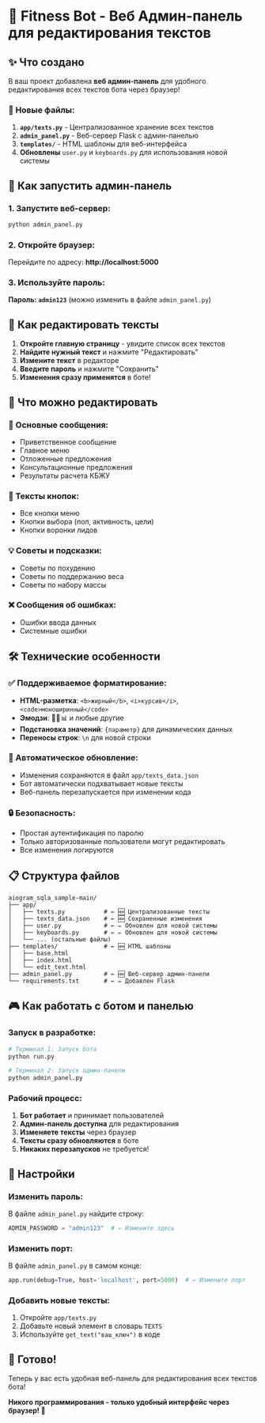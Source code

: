# 🤖 Fitness Bot - Веб Админ-панель для редактирования текстов

## ✨ Что создано

В ваш проект добавлена **веб админ-панель** для удобного редактирования всех текстов бота через браузер!

### 📁 Новые файлы:

1. **`app/texts.py`** - Централизованное хранение всех текстов
2. **`admin_panel.py`** - Веб-сервер Flask с админ-панелью  
3. **`templates/`** - HTML шаблоны для веб-интерфейса
4. **Обновлены** `user.py` и `keyboards.py` для использования новой системы

## 🚀 Как запустить админ-панель

### 1. Запустите веб-сервер:
```bash
python admin_panel.py
```

### 2. Откройте браузер:
Перейдите по адресу: **http://localhost:5000**

### 3. Используйте пароль:
**Пароль: `admin123`** (можно изменить в файле `admin_panel.py`)

## 📝 Как редактировать тексты

1. **Откройте главную страницу** - увидите список всех текстов
2. **Найдите нужный текст** и нажмите "Редактировать"
3. **Измените текст** в редакторе
4. **Введите пароль** и нажмите "Сохранить"
5. **Изменения сразу применятся** в боте!

## 🎯 Что можно редактировать

### 📱 Основные сообщения:
- Приветственное сообщение
- Главное меню  
- Отложенные предложения
- Консультационные предложения
- Результаты расчета КБЖУ

### 🔘 Тексты кнопок:
- Все кнопки меню
- Кнопки выбора (пол, активность, цели)
- Кнопки воронки лидов

### 💡 Советы и подсказки:
- Советы по похудению
- Советы по поддержанию веса  
- Советы по набору массы

### ❌ Сообщения об ошибках:
- Ошибки ввода данных
- Системные ошибки

## 🛠️ Технические особенности

### ✅ Поддерживаемое форматирование:
- **HTML-разметка**: `<b>жирный</b>`, `<i>курсив</i>`, `<code>моноширинный</code>`
- **Эмодзи**: 🎯💪📊 и любые другие
- **Подстановка значений**: `{параметр}` для динамических данных
- **Переносы строк**: `\n` для новой строки

### 🔄 Автоматическое обновление:
- Изменения сохраняются в файл `app/texts_data.json`
- Бот автоматически подхватывает новые тексты
- Веб-панель перезапускается при изменении кода

### 🔒 Безопасность:
- Простая аутентификация по паролю
- Только авторизованные пользователи могут редактировать
- Все изменения логируются

## 📋 Структура файлов

```
aiogram_sqla_sample-main/
├── app/
│   ├── texts.py           # ← 🆕 Централизованные тексты
│   ├── texts_data.json    # ← 🆕 Сохраненные изменения
│   ├── user.py            # ← ✏️ Обновлен для новой системы
│   ├── keyboards.py       # ← ✏️ Обновлен для новой системы
│   └── ... (остальные файлы)
├── templates/             # ← 🆕 HTML шаблоны
│   ├── base.html
│   ├── index.html
│   └── edit_text.html
├── admin_panel.py         # ← 🆕 Веб-сервер админ-панели
└── requirements.txt       # ← ✏️ Добавлен Flask
```

## 🎮 Как работать с ботом и панелью

### Запуск в разработке:
```bash
# Терминал 1: Запуск бота
python run.py

# Терминал 2: Запуск админ-панели
python admin_panel.py
```

### Рабочий процесс:
1. **Бот работает** и принимает пользователей
2. **Админ-панель доступна** для редактирования 
3. **Изменяете тексты** через браузер
4. **Тексты сразу обновляются** в боте
5. **Никаких перезапусков** не требуется!

## 🔧 Настройки

### Изменить пароль:
В файле `admin_panel.py` найдите строку:
```python
ADMIN_PASSWORD = "admin123"  # ← Измените здесь
```

### Изменить порт:
В файле `admin_panel.py` в самом конце:
```python
app.run(debug=True, host='localhost', port=5000)  # ← Измените порт
```

### Добавить новые тексты:
1. Откройте `app/texts.py`
2. Добавьте новый элемент в словарь `TEXTS`
3. Используйте `get_text("ваш_ключ")` в коде

## 🎉 Готово!

Теперь у вас есть удобная веб-панель для редактирования всех текстов бота! 

**Никого программирования - только удобный интерфейс через браузер! 🎯**